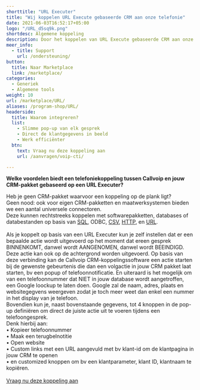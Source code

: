 ```yaml
---
shorttitle: "URL Executer"
title: "Wij koppelen URL Execute gebaseerde CRM aan onze telefonie"
date: 2021-06-03T16:52:17+05:00
logo: "/URL_d5sq9k.png"
shortdesc: Algemene koppeling
description: Door het koppelen van URL Execute gebaseerde CRM aan onze slimme telefonie werk je een stuk efficienter.
meer_info:
  - title: Support
    url: /ondersteuning/
button:
  title: Naar Marketplace
  link: /marketplace/
categories:
  - Generiek
  - Algemene tools
weight: 10
url: /marketplace/URL/
aliases: /program-shop/URL/
headerside:
  title: Waarom integreren?
  list:
    - Slimme pop-up van elk gesprek
    - Direct de klantgegevens in beeld
    - Werk efficiënter
  btn:
    text: Vraag nu deze koppeling aan
    url: /aanvragen/voip-cti/

---
```


**Welke voordelen biedt een telefoniekoppeling tussen Callvoip en jouw CRM-pakket gebaseerd op een URL Executer?**

Heb je geen CRM-pakket waarvoor een koppeling op de plank ligt?<br>
Geen nood: ook voor eigen CRM-pakketten en maatwerksystemen bieden we een aantal universele connectoren.<br>
Deze kunnen rechtstreeks koppelen met softwarepakketten, databases of databestanden op basis van <a href="/program-shop/sql">SQL</a>, ODBC, <a href="/program-shop/csv">CSV</a>, <a href="/program-shop/http">HTTP</a>, en <a href="/program-shop/url">URL</a>.<br>
<br>
Als je koppelt op basis van een URL Executer kun je zelf instellen dat er een bepaalde actie wordt uitgevoerd op het moment dat ereen gesprek BINNENKOMT, danwel wordt AANGENOMEN, danwel wordt BEEINDIGD. Deze actie kan ook op de achtergrond worden uitgevoerd. Op basis van deze verbinding kan de Callvoip CRM-koppelingssoftware een actie starten bij de gewenste gebeurtenis die dan een volgactie in jouw CRM pakket laat starten, bv een popup of telefoonnotificatie. En uiteraard is het mogelijk om van een telefoonnummer dat NIET in jouw database wordt aangetroffen, een Google loockup te laten doen. Google zal de naam, adres, plaats en websitegegvens weergeven zodat je toch meer weet dan enkel een nummer in het display van je telefoon. <br>
Bovendien kun je, naast bovenstaande gegevens, tot 4 knoppen in de pop-up definiëren om direct de juiste actie uit te voeren tijdens een telefoongesprek.<br>
Denk hierbij aan: <br>
• Kopieer telefoonnummer <br>
• Maak een terugbelnotitie  <br>
• Open website <br>
• Custom links met een URL aangevuld met bv klant-id om de klantpagina in jouw CRM te openen <br>
• en customized knoppen om bv een klantparameter, klant ID, klantnaam te kopiëren.<br>
<br>
<a href="/aanvragen/voip-cti/" class="button">Vraag nu deze koppeling aan</a>
